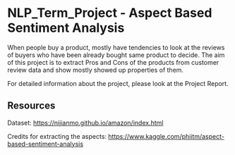 # NLP_Term_Project - Aspect Based Sentiment Analysis

When people buy a product, mostly have tendencies to look at the reviews of buyers who have been already bought same product to decide. The aim
of this project is to extract Pros and Cons of the products from customer review data and show mostly showed up properties of them.

For detailed information about the project, please look at the Project Report.


## Resources

Dataset: https://nijianmo.github.io/amazon/index.html

Credits for extracting the aspects: https://www.kaggle.com/phiitm/aspect-based-sentiment-analysis
